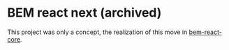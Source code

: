# BEM react next (archived)

This project was only a concept, the realization of this move in [bem-react-core](https://github.com/bem/bem-react-core).
